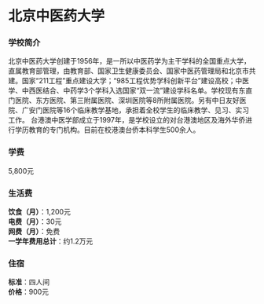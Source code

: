 # 北京中医药大学
### 学校简介
北京中医药大学创建于1956年，是一所以中医药学为主干学科的全国重点大学，直属教育部管理，由教育部、国家卫生健康委员会、国家中医药管理局和北京市共建。国家“211工程”重点建设大学；“985工程优势学科创新平台”建设高校；中医学、中西医结合、中药学3个学科入选国家“双一流”建设学科名单。学校现有东直门医院、东方医院、第三附属医院、深圳医院等8所附属医院。另有中日友好医院、广安门医院等16个临床教学基地，承担着全校学生的临床教学、见习、实习工作。 台港澳中医学部成立于1997年，是学校设立的对台港澳地区及海外华侨进行学历教育的专门机构。目前在校港澳台侨本科学生500余人。

### 学费
5,800元

### 生活费
**饮食（月）**：1,200元  
**电费（月）**：30元  
**网费（月）**：免费  
**一学年费用总计**：约1.2万元  

### 住宿
**标准**：四人间  
**价格**：900元  
